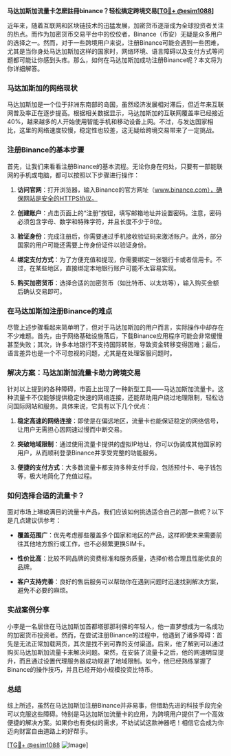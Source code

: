 **马达加斯加流量卡怎麽註冊binance？轻松搞定跨境交易[[TG💪+ @esim1088](https://t.me/s/esim1088)]**

近年来，随着互联网和区块链技术的迅猛发展，加密货币逐渐成为全球投资者关注的热点。而作为加密货币交易平台中的佼佼者，Binance（币安）无疑是众多用户的选择之一。然而，对于一些跨境用户来说，注册Binance可能会遇到一些困难，尤其是当你身处马达加斯加这样的国家时，网络环境、语言障碍以及支付方式等问题都可能让你感到头疼。那么，如何在马达加斯加成功注册Binance呢？本文将为你详细解答。

### 马达加斯加的网络现状

马达加斯加是一个位于非洲东南部的岛国，虽然经济发展相对滞后，但近年来互联网普及率正在逐步提高。根据相关数据显示，马达加斯加的互联网覆盖率已经接近40%，越来越多的人开始使用智能手机和移动设备上网。不过，与发达国家相比，这里的网络速度较慢，稳定性也较差，这无疑给跨境交易带来了一定挑战。

### 注册Binance的基本步骤

首先，让我们来看看注册Binance的基本流程。无论你身在何处，只要有一部能联网的手机或电脑，都可以按照以下步骤进行操作：

1. **访问官网**：打开浏览器，输入Binance的官方网址（www.binance.com），确保网站是安全的HTTPS协议。
   
2. **创建账户**：点击页面上的“注册”按钮，填写邮箱地址并设置密码。注意，密码必须包含字母、数字和特殊字符，并且长度不少于8位。

3. **验证身份**：完成注册后，你需要通过手机接收验证码来激活账户。此外，部分国家的用户可能还需要上传身份证件以验证身份。

4. **绑定支付方式**：为了方便充值和提现，你需要绑定一张银行卡或者信用卡。不过，在某些地区，直接绑定本地银行账户可能不太容易实现。

5. **购买加密货币**：选择合适的加密货币（如比特币、以太坊等），输入购买金额后确认交易即可。

### 在马达加斯加注册Binance的难点

尽管上述步骤看起来简单明了，但对于马达加斯加的用户而言，实际操作中却存在不少难题。首先，由于网络基础设施落后，下载Binance应用程序可能会非常缓慢甚至失败；其次，许多本地银行不支持国际转账，导致资金转移变得困难；最后，语言差异也是一个不可忽视的问题，尤其是在处理客服问题时。

### 解决方案：马达加斯加流量卡助力跨境交易

针对以上提到的各种障碍，市面上出现了一种新型工具——马达加斯加流量卡。这种流量卡不仅能够提供稳定快速的网络连接，还能帮助用户绕过地理限制，轻松访问国际网站和服务。具体来说，它具有以下几个优点：

1. **稳定高速的网络连接**：即使是在偏远地区，流量卡也能保证稳定的网络信号，让用户无需担心因网速过慢而中断交易。

2. **突破地域限制**：通过使用流量卡提供的虚拟IP地址，你可以伪装成其他国家的用户，从而顺利登录Binance并享受完整的功能服务。

3. **便捷的支付方式**：大多数流量卡都支持多种支付手段，包括预付卡、电子钱包等，极大地简化了充值过程。

### 如何选择合适的流量卡？

面对市场上琳琅满目的流量卡产品，我们应该如何挑选适合自己的那一款呢？以下是几点建议供参考：

- **覆盖范围广**：优先考虑那些覆盖多个国家和地区的产品，这样即使未来需要前往其他地方旅行或工作，也不必频繁更换SIM卡。
  
- **性价比高**：比较不同品牌的资费标准和服务质量，选择价格合理且性能优良的品牌。

- **客户支持完善**：良好的售后服务可以帮助你在遇到问题时迅速找到解决方案，避免不必要的麻烦。

### 实战案例分享

小李是一名居住在马达加斯加首都塔那那利佛的年轻人，他一直梦想成为一名成功的加密货币投资者。然而，在尝试注册Binance的过程中，他遇到了诸多障碍：首先是无法正常加载网页，其次是找不到可靠的支付渠道。后来，他了解到可以通过购买马达加斯加流量卡来解决问题。果然，在安装了流量卡之后，他的网速明显提升，而且通过设置代理服务器成功规避了地域限制。如今，他已经熟练掌握了Binance的操作技巧，并且已经开始小规模投资比特币。

### 总结

综上所述，虽然在马达加斯加注册Binance并非易事，但借助先进的科技手段完全可以克服这些障碍。特别是马达加斯加流量卡的应用，为跨境用户提供了一个高效便捷的解决方案。如果你也有类似的需求，不妨试试这款神器吧！相信它会成为你迈向财富自由道路上的好帮手。

[[TG💪+ @esim1088](https://t.me/s/esim1088) ![Image](https://i.postimg.cc/4NQfJmqS/Snipaste-2025-05-13-00-14-12.png)]